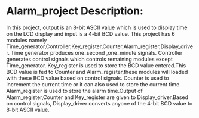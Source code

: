 # Alarm_project Description:
    
   In this project, output is an 8-bit ASCII value which is used to display time on the LCD display and input is a 4-bit BCD value.
   This project has 6 modules namely Time_generator,Controller,Key_register,Counter,Alarm_register,Display_driver.
   Time generator produces one_second ,one_minute signals.
   Controller generates control signals which controls remaining modules except Time_generator.
   Key_register is used to store the BCD value entered.This BCD value is fed to Counter and Alarm_register,these modules will loaded with these BCD value based on control signals.
   Counter is used to increment the current time or it can also used to store the current time.
   Alarm_register is used to store the alarm time.Output of Alarm_register,Counter and Key_register are given to Display_driver.Based on control signals, Display_driver converts anyone of the 4-bit BCD value to 8-bit ASCII value.
